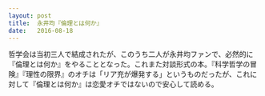 ```yaml
---
layout: post
title:  永井均『倫理とは何か』
date:   2016-08-18
---
```



哲学会は当初三人で結成されたが、このうち二人が永井均ファンで、必然的に『倫理とは何か』をやることとなった。これまた対談形式の本。『科学哲学の冒険』『理性の限界』のオチは「リア充が爆発する」というものだったが、これに対して『倫理とは何か』は恋愛オチではないので安心して読める。

